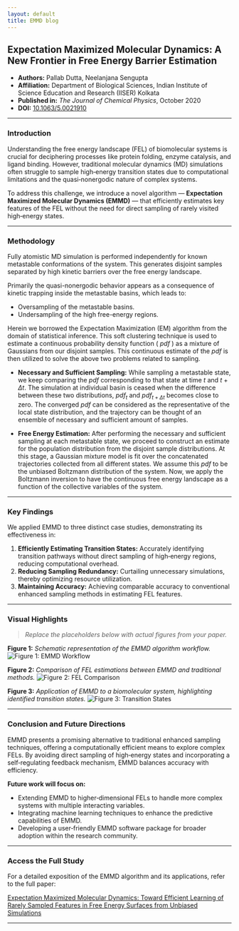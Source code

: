 ```yaml
---
layout: default
title: EMMD blog
---
```


## Expectation Maximized Molecular Dynamics: A New Frontier in Free Energy Barrier Estimation

- **Authors:** Pallab Dutta, Neelanjana Sengupta
- **Affiliation:** Department of Biological Sciences, Indian Institute of Science Education and Research (IISER) Kolkata
- **Published in:** *The Journal of Chemical Physics*, October 2020
- **DOI:** [10.1063/5.0021910](https://doi.org/10.1063/5.0021910)

---

### Introduction

Understanding the free energy landscape (FEL) of biomolecular systems is crucial for deciphering processes like protein folding, enzyme catalysis, and ligand binding. However, traditional molecular dynamics (MD) simulations often struggle to sample high‑energy transition states due to computational limitations and the quasi‑nonergodic nature of complex systems.

To address this challenge, we introduce a novel algorithm — **Expectation Maximized Molecular Dynamics (EMMD)** — that efficiently estimates key features of the FEL without the need for direct sampling of rarely visited high‑energy states.

---

### Methodology

Fully atomistic MD simulation is performed independently for known metastable conformations of the system. This generates disjoint samples separated by high kinetic barriers over the free energy landscape. 

Primarily the quasi-nonergodic behavior appears as a consequence of kinetic trapping inside the metastable basins, which leads to:
- Oversampling of the metastable basins.
- Undersampling of the high free-energy regions. 

Herein we borrowed the Expectation Maximization (EM) algorithm from the domain of statistical inference. This soft clustering technique is used to estimate a continuous probability density function ( $pdf$ ) as a mixture of Gaussians from our disjoint samples. This continuous estimate of the $pdf$ is then utilized to solve the above two problems related to sampling.

* **Necessary and Sufficient Sampling:** 
While sampling a metastable state, we keep comparing the $pdf$  corresponding to that state at time $t$ and $t+\Delta t$. The simulation at individual basin is ceased when the difference between these two distributions, $pdf_{t}$ and $pdf_{t+\Delta t}$ becomes close to zero. The converged $pdf$ can be considered as the representative of the local state distribution, and the trajectory can be thought of an ensemble of necessary and sufficient amount of samples. 

* **Free Energy Estimation:** After performing the necessary and sufficient sampling at each metastable state, we proceed to construct an estimate for the population distribution from the disjoint sample distributions. At this stage, a Gaussian mixture model is fit over the concatenated trajectories collected from all different states. We assume this $pdf$ to be the unbiased Boltzmann distribution of the system. Now, we apply the Boltzmann inversion to have the continuous free energy landscape as a function of the collective variables of the system. 

---

### Key Findings

We applied EMMD to three distinct case studies, demonstrating its effectiveness in:

1. **Efficiently Estimating Transition States:** Accurately identifying transition pathways without direct sampling of high‑energy regions, reducing computational overhead.
2. **Reducing Sampling Redundancy:** Curtailing unnecessary simulations, thereby optimizing resource utilization.
3. **Maintaining Accuracy:** Achieving comparable accuracy to conventional enhanced sampling methods in estimating FEL features.

---

### Visual Highlights

> *Replace the placeholders below with actual figures from your paper.*

**Figure 1:** *Schematic representation of the EMMD algorithm workflow.*
![Figure 1: EMMD Workflow](path/to/figure1.png)

**Figure 2:** *Comparison of FEL estimations between EMMD and traditional methods.*
![Figure 2: FEL Comparison](path/to/figure2.png)

**Figure 3:** *Application of EMMD to a biomolecular system, highlighting identified transition states.*
![Figure 3: Transition States](path/to/figure3.png)

---

### Conclusion and Future Directions

EMMD presents a promising alternative to traditional enhanced sampling techniques, offering a computationally efficient means to explore complex FELs. By avoiding direct sampling of high‑energy states and incorporating a self‑regulating feedback mechanism, EMMD balances accuracy with efficiency.

**Future work will focus on:**

* Extending EMMD to higher‑dimensional FELs to handle more complex systems with multiple interacting variables.
* Integrating machine learning techniques to enhance the predictive capabilities of EMMD.
* Developing a user‑friendly EMMD software package for broader adoption within the research community.

---

### Access the Full Study

For a detailed exposition of the EMMD algorithm and its applications, refer to the full paper:

[Expectation Maximized Molecular Dynamics: Toward Efficient Learning of Rarely Sampled Features in Free Energy Surfaces from Unbiased Simulations](https://doi.org/10.1063/5.0021910)

---